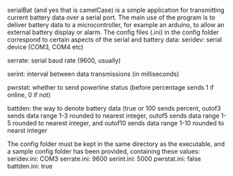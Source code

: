 serialBat (and yes that is camelCase) is a simple application for transmitting current battery data over a serial port. The main use of the program is to deliver battery data to a microcontroller, for example an arduino, to allow an external battery display or alarm.
The config files (.ini) in the config folder correspond to certain aspects of the serial and battery data:
seridev: serial device (COM3, COM4 etc)

serrate: serial baud rate (9600, usually)

serint: interval between data transmissions (in milliseconds)

pwrstat: whether to send powerline status (before percentage sends 1 if online, 0 if not)

battden: the way to denote battery data (true or 100 sends percent, outof3 sends data range 1-3 rounded to nearest integer, outof5 sends data range 1-5 rounded to nearest integer, and outof10 sends data range 1-10 rounded to nearst integer

The config folder must be kept in the same directory as the executable, and a sample config folder has been provided, containing these values:
seridev.ini: COM3
serrate.ini: 9600
serint.ini: 5000
pwrstat.ini: false
battden.ini: true
